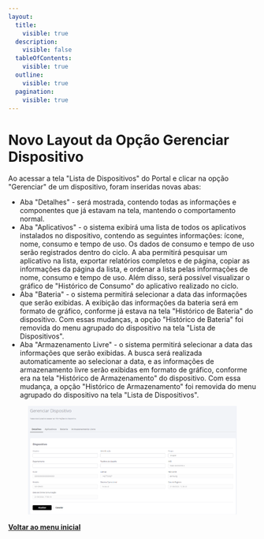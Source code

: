 ```yaml
---
layout:
  title:
    visible: true
  description:
    visible: false
  tableOfContents:
    visible: true
  outline:
    visible: true
  pagination:
    visible: true
---
```


# Novo Layout da Opção Gerenciar Dispositivo

Ao acessar a tela "Lista de Dispositivos" do Portal e clicar na opção "Gerenciar" de um dispositivo, foram inseridas novas abas:

* Aba "Detalhes" - será mostrada, contendo todas as informações e componentes que já estavam na tela, mantendo o comportamento normal.
* Aba "Aplicativos" - o sistema exibirá uma lista de todos os aplicativos instalados no dispositivo, contendo as seguintes informações: ícone, nome, consumo e tempo de uso. Os dados de consumo e tempo de uso serão registrados dentro do ciclo. A aba permitirá pesquisar um aplicativo na lista, exportar relatórios completos e de página, copiar as informações da página da lista, e ordenar a lista pelas informações de nome, consumo e tempo de uso. Além disso, será possível visualizar o gráfico de "Histórico de Consumo" do aplicativo realizado no ciclo.
* Aba "Bateria" - o sistema permitirá selecionar a data das informações que serão exibidas. A exibição das informações da bateria será em formato de gráfico, conforme já estava na tela "Histórico de Bateria" do dispositivo. Com essas mudanças, a opção "Histórico de Bateria" foi removida do menu agrupado do dispositivo na tela "Lista de Dispositivos".
* Aba "Armazenamento Livre" - o sistema permitirá selecionar a data das informações que serão exibidas. A busca será realizada automaticamente ao selecionar a data, e as informações de armazenamento livre serão exibidas em formato de gráfico, conforme era na tela "Histórico de Armazenamento" do dispositivo. Com essa mudança, a opção "Histórico de Armazenamento" foi removida do menu agrupado do dispositivo na tela "Lista de Dispositivos".

<figure><img src="../../../.gitbook/assets/image (208).png" alt=""><figcaption></figcaption></figure>

[**Voltar ao menu inicial**](./)
